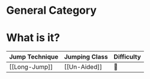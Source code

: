 # General Category

# What is it?
Jump Technique | Jumping Class | Difficulty
------------ | ------------ | ------------
[[Long-Jump]] | [[Un-Aided]] | 🌟